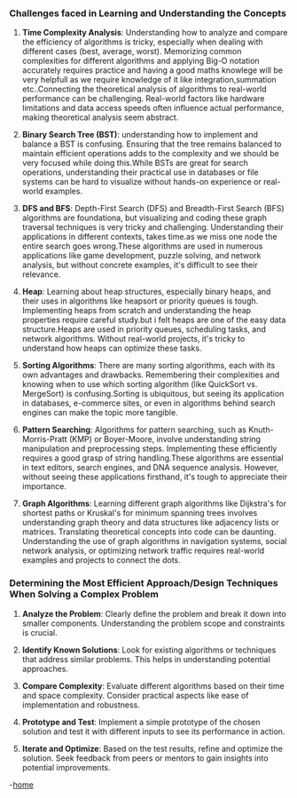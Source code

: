 ### Challenges faced in Learning and Understanding the Concepts
1. **Time Complexity Analysis**: Understanding how to analyze and compare the efficiency of algorithms is tricky, especially when dealing with different cases (best, average, worst). Memorizing common complexities for different algorithms and applying Big-O notation accurately requires practice and having a good maths knowlege will be very helpfull as we require knowledge of it like integration,summation etc..Connecting the theoretical analysis of algorithms to real-world performance can be challenging. Real-world factors like hardware limitations and data access speeds often influence actual performance, making theoretical analysis seem abstract.

2. **Binary Search Tree (BST)**: understanding how to implement and balance a BST is confusing. Ensuring that the tree remains balanced to maintain efficient operations adds to the complexity and we should be very focused while doing this.While BSTs are great for search operations, understanding their practical use in databases or file systems can be hard to visualize without hands-on experience or real-world examples.

3. **DFS and BFS**: Depth-First Search (DFS) and Breadth-First Search (BFS) algorithms are foundationa, but visualizing and coding these graph traversal techniques is very tricky and challenging. Understanding their applications in different contexts, takes time.as we miss one node the entire search goes wrong.These algorithms are used in numerous applications like game development, puzzle solving, and network analysis, but without concrete examples, it's difficult to see their relevance.


4. **Heap**: Learning about heap structures, especially binary heaps, and their uses in algorithms like heapsort or priority queues is tough. Implementing heaps from scratch and understanding the heap properties require careful study.but i felt heaps are one of the easy data structure.Heaps are used in priority queues, scheduling tasks, and network algorithms. Without real-world projects, it's tricky to understand how heaps can optimize these tasks.


5. **Sorting Algorithms**: There are many sorting algorithms, each with its own advantages and drawbacks. Remembering their complexities and knowing when to use which sorting algorithm (like QuickSort vs. MergeSort) is confusing.Sorting is ubiquitous, but seeing its application in databases, e-commerce sites, or even in algorithms behind search engines can make the topic more tangible.


6. **Pattern Searching**: Algorithms for pattern searching, such as Knuth-Morris-Pratt (KMP) or Boyer-Moore, involve understanding string manipulation and preprocessing steps. Implementing these efficiently requires a good grasp of string handling.These algorithms are essential in text editors, search engines, and DNA sequence analysis. However, without seeing these applications firsthand, it's tough to appreciate their importance.


7. **Graph Algorithms**: Learning different graph algorithms like Dijkstra's for shortest paths or Kruskal's for minimum spanning trees involves understanding graph theory and data structures like adjacency lists or matrices. Translating theoretical concepts into code can be daunting. Understanding the use of graph algorithms in navigation systems, social network analysis, or optimizing network traffic requires real-world examples and projects to connect the dots.

### Determining the Most Efficient Approach/Design Techniques When Solving a Complex Problem
1. **Analyze the Problem**: Clearly define the problem and break it down into smaller components. Understanding the problem scope and constraints is crucial.

2. **Identify Known Solutions**: Look for existing algorithms or techniques that address similar problems. This helps in understanding potential approaches.

3. **Compare Complexity**: Evaluate different algorithms based on their time and space complexity. Consider practical aspects like ease of implementation and robustness.

4. **Prototype and Test**: Implement a simple prototype of the chosen solution and test it with different inputs to see its performance in action.

5. **Iterate and Optimize**: Based on the test results, refine and optimize the solution. Seek feedback from peers or mentors to gain insights into potential improvements.

-[home](./README.md)
